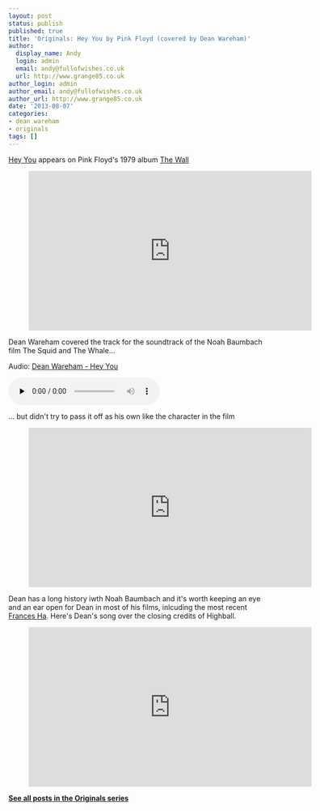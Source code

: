 ```yaml
---
layout: post
status: publish
published: true
title: 'Originals: Hey You by Pink Floyd (covered by Dean Wareham)'
author:
  display_name: Andy
  login: admin
  email: andy@fullofwishes.co.uk
  url: http://www.grange85.co.uk
author_login: admin
author_email: andy@fullofwishes.co.uk
author_url: http://www.grange85.co.uk
date: '2013-08-07'
categories:
- dean wareham
- originals
tags: []
---
```

<p><a href="http://en.wikipedia.org/wiki/Hey_You_%28Pink_Floyd_song%29">Hey You</a> appears on Pink Floyd's 1979 album <a href="http://en.wikipedia.org/wiki/The_Wall">The Wall</a> </p>
<figure class="caption aligncenter"><iframe width="560" height="315" src="https://www.youtube.com/embed/Lz0jEllqM-0" frameborder="0" allowfullscreen></iframe><figcaption class="caption-text"></figcaption></figure>
<p>Dean Wareham covered the track for the soundtrack of the Noah Baumbach film The Squid and The Whale...</p>

<div class="well"><p class="audio">Audio: <a href="https://media.fullofwishes.co.uk/05-dean_wareham/audio/dean-wareham-hey-you-the-squid-and-the-whale.mp3">Dean Wareham - Hey You</a></p><audio controls="controls" preload="none" src="https://media.fullofwishes.co.uk/05-dean_wareham/audio/dean-wareham-hey-you-the-squid-and-the-whale.mp3"></audio></div>

<p>... but didn't try to pass it off as his own like the character in the film<br />
</p>
<figure class="caption aligncenter"><iframe width="560" height="315" src="https://www.youtube.com/embed/nRsc6yh76o8" frameborder="0" allowfullscreen></iframe><figcaption class="caption-text"></figcaption></figure>
<p>Dean has a long history iwth Noah Baumbach and it's worth keeping an eye and an ear open for Dean in most of his films, inlcuding the most recent <a href="/2013/06/20/new-dean-britta-track-on-the-frances-ha-soundtrack/" title="New Dean & Britta track on the Frances Ha soundtrack">Frances Ha</a>. Here's Dean's song over the closing credits of Highball.</p>
<figure class="caption aligncenter"><iframe width="560" height="315" src="https://www.youtube.com/embed/ArZyOXNRcn4" frameborder="0" allowfullscreen></iframe><figcaption class="caption-text"></figcaption></figure>
<p><strong><a href="/category/originals/" title="List: Originals">See all posts in the Originals series</a></strong></p>
